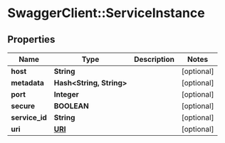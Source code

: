 # SwaggerClient::ServiceInstance

## Properties
Name | Type | Description | Notes
------------ | ------------- | ------------- | -------------
**host** | **String** |  | [optional] 
**metadata** | **Hash&lt;String, String&gt;** |  | [optional] 
**port** | **Integer** |  | [optional] 
**secure** | **BOOLEAN** |  | [optional] 
**service_id** | **String** |  | [optional] 
**uri** | [**URI**](URI.md) |  | [optional] 


